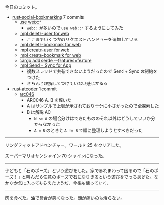 今日のコミット。

- [rust-social-bookmarking](https://github.com/bouzuya/rust-social-bookmarking) 7 commits
  - [use web::\*](https://github.com/bouzuya/rust-social-bookmarking/commit/d03c06b4b964b88533f20645caa1053090f6d845)
    - `web::` が多いので `use web::*` するようにしてみた
  - [impl delete-user for web](https://github.com/bouzuya/rust-social-bookmarking/commit/38f4ae8ffa6586d8b67f5f049c9d6b36cd9c11eb)
    - ここまでいくつかのリクエストハンドラーを追加している
  - [impl delete-bookmark for web](https://github.com/bouzuya/rust-social-bookmarking/commit/e4dbbb876e449465c0f35103571f23095bc6255d)
  - [impl create-user for web](https://github.com/bouzuya/rust-social-bookmarking/commit/b61df4314aed07a8e574bf056e1a165747dcdf4a)
  - [impl create-bookmark for web](https://github.com/bouzuya/rust-social-bookmarking/commit/54da24d259183f71447f5f25b5287f74d61611ba)
  - [cargo add serde --features=feature](https://github.com/bouzuya/rust-social-bookmarking/commit/9b0d201646595a74b529df13a8d0b5fa3870a160)
  - [impl Send + Sync for App](https://github.com/bouzuya/rust-social-bookmarking/commit/100615d8495b4051fa6224b524cf242ea505d45d)
    - 複数スレッドで共有できないようだったので Send + Sync の制約をつけた
    - きちんと理解してつけていない感じがある
- [rust-atcoder](https://github.com/bouzuya/rust-atcoder) 1 commit
  - [arc046](https://github.com/bouzuya/rust-atcoder/commit/ab637b1739b14697c4957ff7830991346c7405ce)
    - ARC046 A, B を解いた
    - A はサンプルで上限が示されており十分に小さかったので全探索した
    - B は解説 AC
      - `N <= A` の場合分けはできたもののそれ以外はどうしていいか分からなかった
      - `A = B` のときと `A != B` で順に整理しようとすべきだった

---

リングフィットアドベンチャー。ワールド 25 をクリアした。

スーパーマリオサンシャイン 70 シャインになった。

---

子どもと「石のポーズ」という遊びをした。家で暴れまわって困るので「石のポーズ！」と叫んだら任意のポーズで石になりきるという遊びをでっちあげた。なかなか気に入ってもらえたようだ。今後も使っていく。

---

肉を食べた。油で具合が悪くなった。頭が痛いのも治らない。
